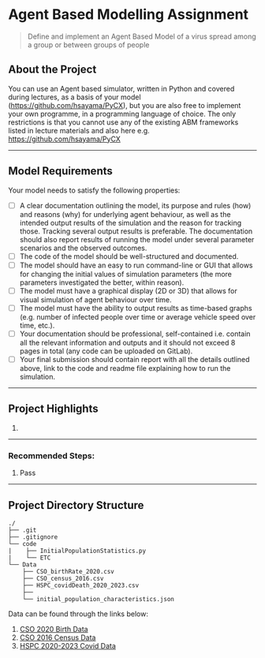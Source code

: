 # Agent Based Modelling Assignment
> Define and implement an Agent Based Model of a virus spread among a group or between groups of people

## About the Project
You can use an Agent based simulator, written in Python and covered during lectures, as a basis of your model (https://github.com/hsayama/PyCX), but you are also free to implement your own programme, in a programming language of choice. The only restrictions is that you cannot use any of the existing ABM frameworks listed in lecture materials and also here e.g. https://github.com/hsayama/PyCX

---
## Model Requirements
Your model needs to satisfy the following properties:
- [ ] A clear documentation outlining the model, its purpose and rules (how) and reasons (why) for underlying agent behaviour, as well as the intended output results of the simulation and the reason for tracking those. Tracking several output results is preferable. The documentation should also report results of running the model under several parameter scenarios and the observed outcomes.
- [ ] The code of the model should be well-structured and documented.
- [ ] The model should have an easy to run command-line or GUI that allows for changing the initial values of simulation parameters (the more parameters investigated the better, within reason).
- [ ] The model must have a graphical display (2D or 3D) that allows for visual simulation of agent behaviour over time.
- [ ] The model must have the ability to output results as time-based graphs (e.g. number of infected people over time or average vehicle speed over time, etc.).
- [ ] Your documentation should be professional, self-contained i.e. contain all the relevant information and outputs and it should not exceed 8 pages in total (any code can be uploaded on GitLab).
- [ ] Your final submission should contain report with all the details outlined above, link to the code and readme file explaining how to run the simulation.
---
## Project Highlights
1. 

---
### Recommended Steps:

1. Pass

---
## Project Directory Structure
```
./
├── .git
├── .gitignore
└── code
|    ├── InitialPopulationStatistics.py
|    └── ETC
└── Data
    ├── CSO_birthRate_2020.csv
    ├── CSO_census_2016.csv
    ├── HSPC_covidDeath_2020_2023.csv
    ├──
    └── initial_population_characteristics.json
```
 
 Data can be found through the links below:
 1. [CSO 2020 Birth Data](https://data.cso.ie/table/VSA36)
 2. [CSO 2016 Census Data](https://data.cso.ie/table/E3001)
 3. [HSPC 2020-2023 Covid Data](https://www.hpsc.ie/a-z/respiratory/coronavirus/novelcoronavirus/surveillance/covid-19deathsreportedinireland/COVID-19_Death_Report_Website_v1.8_06032023.pdf)
 